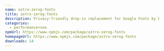 ```yaml
---
name: astro-zerog-fonts
title: astro-zerog-fonts
description: Privacy-friendly drop-in replacement for Google Fonts by Bunny CDN
categories:
  - performance+seo
npmUrl: https://www.npmjs.com/package/astro-zerog-fonts
homepageUrl: https://www.npmjs.com/package/astro-zerog-fonts
downloads: 14
---
```

